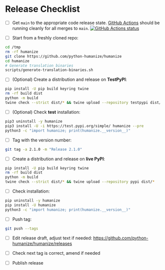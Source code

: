 # Release Checklist

- [ ] Get `main` to the appropriate code release state.
      [GitHub Actions](https://github.com/python-humanize/humanize/actions) should be running
      cleanly for all merges to `main`.
      [![GitHub Actions status](https://github.com/python-humanize/humanize/workflows/Test/badge.svg)](https://github.com/python-humanize/humanize/actions)

* [ ] Start from a freshly cloned repo:

```bash
cd /tmp
rm -rf humanize
git clone https://github.com/python-humanize/humanize
cd humanize
# Generate translation binaries
scripts/generate-translation-binaries.sh
```

* [ ] (Optional) Create a distribution and release on **TestPyPI**:

```bash
pip install -U pip build keyring twine
rm -rf build dist
python -m build
twine check --strict dist/* && twine upload --repository testpypi dist/*
```

- [ ] (Optional) Check **test** installation:

```bash
pip3 uninstall -y humanize
pip3 install -U -i https://test.pypi.org/simple/ humanize --pre
python3 -c "import humanize; print(humanize.__version__)"
```

* [ ] Tag with the version number:

```bash
git tag -a 2.1.0 -m "Release 2.1.0"
```

* [ ] Create a distribution and release on **live PyPI**:

```bash
pip install -U pip build keyring twine
rm -rf build dist
python -m build
twine check --strict dist/* && twine upload --repository pypi dist/*
```

* [ ] Check installation:

```bash
pip uninstall -y humanize
pip install -U humanize
python3 -c "import humanize; print(humanize.__version__)"
```

* [ ] Push tag:
 ```bash
git push --tags
```

* [ ] Edit release draft, adjust text if needed: https://github.com/python-humanize/humanize/releases

* [ ] Check next tag is correct, amend if needed

* [ ] Publish release
